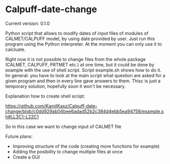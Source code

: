 # Calpuff-date-change
Current version: 0.1.0

Python script that allows to modify dates of input files of modules of CALMET/CALPUFF model, by using date provided by user. Just run this program using the Python interpreter. At the moment you can only use it to calcluate.

Right now it is not possible to change files from the whole package (CALMET, CALPUFF, PRTMET etc.) at one time, but it could be done by example with the use of shell script. Script example.sh shows how to do it. Im general: you
have to look at the main script what question are asked for a given program and then in every line gave answers to them. Thisc is just a temporary solution, hopefully soon it won't be necessary. 

Explanation how to create shell script:

https://github.com/KamilKasz/Calpuff-date-change/blob/c0dd929ab04bee6adad52b2c384d4ebb5ea94758/example.sh#LL3C1-L22C1

So in this case we want to change input of CALMET file

Future plans:
- Improving structure of the code (creating more functions for example)
- Adding the posibility to change multiple files at once
- Create a GUI
